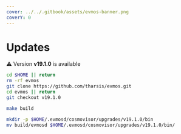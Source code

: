 ```yaml
---
cover: ../../.gitbook/assets/evmos-banner.png
coverY: 0
---
```


# Updates

⚠️ Version **v19.1.0** is available

```bash
cd $HOME || return
rm -rf evmos
git clone https://github.com/tharsis/evmos.git
cd evmos || return
git checkout v19.1.0

make build

mkdir -p $HOME/.evmosd/cosmovisor/upgrades/v19.1.0/bin
mv build/evmosd $HOME/.evmosd/cosmovisor/upgrades/v19.1.0/bin/
```

